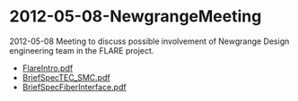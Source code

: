 # 2012-05-08-NewgrangeMeeting
2012-05-08 Meeting to discuss possible involvement of Newgrange Design engineering team in the FLARE project.

 * [FlareIntro.pdf](http://ohm.bu.edu/~hazen/Frangioni_Public/Meetings/2012-05-08/FlareIntro.pdf)
 * [BriefSpecTEC_SMC.pdf](http://ohm.bu.edu/~hazen/Frangioni_Public/Meetings/2012-05-08/BriefSpecTEC_SMC.pdf)
 * [BriefSpecFiberInterface.pdf](http://ohm.bu.edu/~hazen/Frangioni_Public/Meetings/2012-05-08/BriefSpecFiberInterface.pdf)


